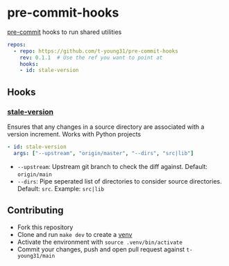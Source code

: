 # pre-commit-hooks
[pre-commit](https://pre-commit.com/) hooks to run shared utilities

```yaml
repos:
  - repo: https://github.com/t-young31/pre-commit-hooks
    rev: 0.1.1  # Use the ref you want to point at
    hooks:
    - id: stale-version
```

## Hooks

### [stale-version](https://github.com/t-young31/pre-commit-hooks/blob/main/src/tyhooks/stale_version.py)
Ensures that any changes in a source directory are associated with a version
increment. Works with Python projects

```yaml
- id: stale-version
  args: ["--upstream", "origin/master", "--dirs", "src|lib"]
```
- `--upstream`: Upstream git branch to check the diff against. Default: `origin/main`
- `--dirs`: Pipe seperated list of directories to consider source directories. Default: `src`. Example: `src|lib`

## Contributing

- Fork this repository
- Clone and run `make dev` to create a [venv](https://docs.python.org/3/library/venv.html)
- Activate the environment with `source .venv/bin/activate`
- Commit your changes, push and open pull request against `t-young31/main`
